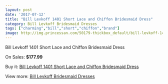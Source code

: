 ```yaml
---
layout: post
date: '2017-07-12'
title: "Bill Levkoff 1401 Short Lace and Chiffon Bridesmaid Dress"
category: Bill Levkoff Bridesmaid Dresses
tags: ["charming","bill","short","chiffon","brand"]
image: http://img.princessan.com/50179-thickbox_default/bill-levkoff-1401-short-lace-and-chiffon-bridesmaid-dress.jpg
---
```

Bill Levkoff 1401 Short Lace and Chiffon Bridesmaid Dress

On Sales: **$177.99**
<a href="https://www.princessan.com/en/22671-bill-levkoff-1401-short-lace-and-chiffon-bridesmaid-dress.html"><amp-img layout="responsive" width="600" height="600" src="//img.princessan.com/50179-thickbox_default/bill-levkoff-1401-short-lace-and-chiffon-bridesmaid-dress.jpg" alt="Bill Levkoff 1401 Short Lace and Chiffon Bridesmaid Dress 0" /></a>
<a href="https://www.princessan.com/en/22671-bill-levkoff-1401-short-lace-and-chiffon-bridesmaid-dress.html"><amp-img layout="responsive" width="600" height="600" src="//img.princessan.com/50180-thickbox_default/bill-levkoff-1401-short-lace-and-chiffon-bridesmaid-dress.jpg" alt="Bill Levkoff 1401 Short Lace and Chiffon Bridesmaid Dress 1" /></a>

Buy it: [Bill Levkoff 1401 Short Lace and Chiffon Bridesmaid Dress](https://www.princessan.com/en/22671-bill-levkoff-1401-short-lace-and-chiffon-bridesmaid-dress.html "Bill Levkoff 1401 Short Lace and Chiffon Bridesmaid Dress")

View more: [Bill Levkoff Bridesmaid Dresses](https://www.princessan.com/en/110- "Bill Levkoff Bridesmaid Dresses")